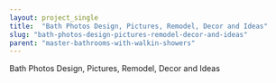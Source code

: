 ```yaml
---
layout: project_single
title:  "Bath Photos Design, Pictures, Remodel, Decor and Ideas"
slug: "bath-photos-design-pictures-remodel-decor-and-ideas"
parent: "master-bathrooms-with-walkin-showers"
---
```

Bath Photos Design, Pictures, Remodel, Decor and Ideas